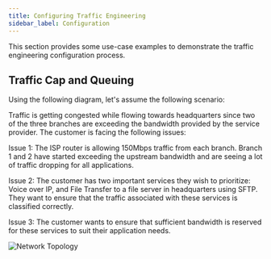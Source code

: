 ```yaml
---
title: Configuring Traffic Engineering
sidebar_label: Configuration
---
```


This section provides some use-case examples to demonstrate the traffic engineering configuration process.

## Traffic Cap and Queuing

Using the following diagram, let's assume the following scenario:

Traffic is getting congested while flowing towards headquarters since two of the three branches are exceeding the bandwidth provided by the service provider. The customer is facing the following issues:

Issue 1: The ISP router is allowing 150Mbps traffic from each branch. Branch 1 and 2 have started exceeding the upstream bandwidth and are seeing a lot of traffic dropping for all applications.

Issue 2: The customer has two important services they wish to prioritize: Voice over IP, and File Transfer to a file server in headquarters using SFTP. They want to ensure that the traffic associated with these services is classified correctly.

Issue 3: The customer wants to ensure that sufficient bandwidth is reserved for these services to suit their application needs. 

![Network Topology](/img/concepts_traff_eng.png)

